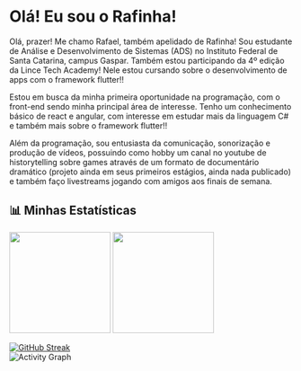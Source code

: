 <h1>Olá! Eu sou o Rafinha!</h1>
Olá, prazer! Me chamo Rafael, também apelidado de Rafinha! Sou estudante de Análise e Desenvolvimento de Sistemas (ADS) no Instituto Federal de Santa Catarina, campus Gaspar. Também estou participando da 4º edição da Lince Tech Academy! Nele estou cursando sobre o desenvolvimento de apps com o framework flutter!!

Estou em busca da minha primeira oportunidade na programação, com o front-end sendo minha principal área de interesse. Tenho um conhecimento básico de react e angular, com interesse em estudar mais da linguagem C# e também mais sobre o framework flutter!!

Além da programação, sou entusiasta da comunicação, sonorização e produção de vídeos, possuindo como hobby um canal no youtube de historytelling sobre games através de um formato de documentário dramático (projeto ainda em seus primeiros estágios, ainda nada publicado) e também faço livestreams jogando com amigos aos finais de semana.

  ## 📊 Minhas Estatísticas  
<div>
  <img loading="lazy" height="180em" src="https://github-readme-stats.vercel.app/api/top-langs/?username=rafinha-as-br&layout=compact&langs_count=7&theme=transparent"/>
  <img loading="lazy" height="180em" src="https://github-readme-stats.vercel.app/api?username=rafinha-as-br&show_icons=true&theme=transparent&include_all_commits=true&count_private=true"/>

</div>

[![GitHub Streak](https://streak-stats.demolab.com?user=rafinha-as-br&theme=dark)](https://git.io/streak-stats)  
![Activity Graph](https://github-readme-activity-graph.vercel.app/graph?username=rafinha-as-br&theme=react-dark)
